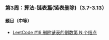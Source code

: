 ### 第3周：算法-链表篇(链表删除)（3.7-3.13）

#### 题目（中等）

- [LeetCode #19 删除链表的倒数第 N 个结点](https://leetcode-cn.com/problems/remove-nth-node-from-end-of-list/)
